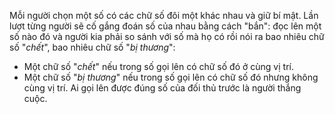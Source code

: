 Mỗi người chọn một số có các chữ số đôi một khác nhau và giữ bí mật. Lần lượt từng người sẽ cố gắng đoán số của nhau bằng cách "bắn": đọc lên một số nào đó và người kia phải so sánh với số mà họ có rồi nói ra bao nhiêu chữ số "_chết_", bao nhiêu chữ số "_bị thương_":
  * Một chữ số "_chết_" nếu trong số gọi lên có chữ số đó ở cùng vị trí.
  * Một chữ số "_bị thương_" nếu trong số gọi lên có chữ số đó nhưng không cùng vị trí.
Ai gọi lên được đúng số của đối thủ trước là người thắng cuộc.